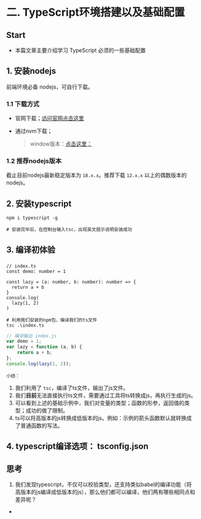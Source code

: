 # 二. TypeScript环境搭建以及基础配置



## Start

+ 本篇文章主要介绍学习 TypeScript 必须的一些基础配置







## 1. 安装nodejs

前端环境必备 nodejs，可自行下载。

### 1.1 下载方式

+ 官网下载；[访问官网点击这里](https://nodejs.org/en)

+ 通过nvm下载；

  > window版本：[点击这里：](https://blog.csdn.net/wswq2505655377/article/details/114909800)



### 1.2 推荐nodejs版本

截止目前nodejs最新稳定版本为 `18.x.x`。推荐下载 `12.x.x` 以上的偶数版本的nodejs。



## 2. 安装typescript

```shell
npm i typescript -g

# 安装完毕后，在控制台输入tsc，出现英文提示说明安装成功
```



## 3. 编译初体验

### 

```tsx
// index.ts
const demo: number = 1

const lazy = (a: number, b: number): number => {
  return a + b
}
console.log(
  lazy(1, 2)
)
```



```shell
# 利用我们安装的npm包，编译我们的ts文件
tsc .\index.ts
```



```js
// 编译输出 index.js
var demo = 1;
var lazy = function (a, b) {
    return a + b;
};
console.log(lazy(1, 2));
```



`小结：`

1. 我们利用了 `tsc`，编译了ts文件，输出了js文件。
2. 我们**目前**无法直接执行ts文件，需要通过工具将ts转换成js，再执行生成的js。
3. 可以看到上述的基础示例中，我们对变量的类型；函数的形参，返回值的类型；成功的做了限制。
4. ts可以将高版本的js转换成低版本的js。例如：示例的箭头函数默认就转换成了普通函数的写法。



## 4. typescript编译选项： tsconfig.json



## 思考

1. 我们发现typescript，不仅可以校验类型，还支持类似babel的编译功能（将高版本的js编译成低版本的js），那么他们都可以编译，他们两有哪些相同点和差异呢？

+ 





















